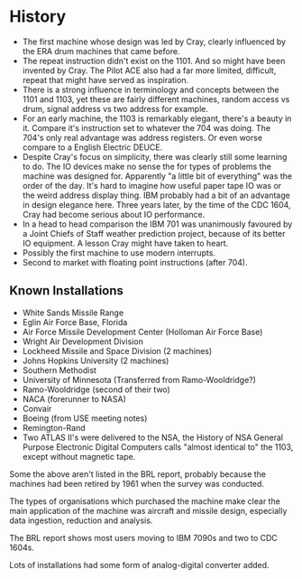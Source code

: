 # History

* The first machine whose design was led by Cray, clearly influenced by the ERA drum machines that came before.
* The repeat instruction didn't exist on the 1101. And so might have been invented by Cray. The Pilot ACE also had a far more limited, difficult, repeat that might have served as inspiration.
* There is a strong influence in terminology and concepts between the 1101 and 1103, yet these are fairly different machines, random access vs drum, signal address vs two address for example.
* For an early machine, the 1103 is remarkably elegant, there's a beauty in it. Compare it's instruction set to whatever the 704 was doing. The 704's only real advantage was address registers. Or even worse compare to a English Electric DEUCE.
* Despite Cray's focus on simplicity, there was clearly still some learning to do. The IO devices make no sense the for types of problems the machine was designed for. Apparently "a little bit of everything" was the order of the day. It's hard to imagine how useful paper tape IO was or the weird address display thing. IBM probably had a bit of an advantage in design elegance here. Three years later, by the time of the CDC 1604, Cray had become serious about IO performance.
* In a head to head comparison the IBM 701 was unanimously favoured by a Joint Chiefs of Staff weather prediction project, because of its better IO equipment. A lesson Cray might have taken to heart.
* Possibly the first machine to use modern interrupts.
* Second to market with floating point instructions (after 704).

## Known Installations

* White Sands Missile Range
* Eglin Air Force Base, Florida
* Air Force Missile Development Center (Holloman Air Force Base)
* Wright Air Development Division
* Lockheed Missile and Space Division (2 machines)
* Johns Hopkins University (2 machines)
* Southern Methodist
* University of Minnesota (Transferred from Ramo-Wooldridge?)
* Ramo-Wooldridge (second of their two)
* NACA (forerunner to NASA)
* Convair
* Boeing (from USE meeting notes)
* Remington-Rand
* Two ATLAS II's were delivered to the NSA, the History of NSA General Purpose Electronic Digital Computers calls "almost identical to" the 1103, except without magnetic tape.

Some the above aren't listed in the BRL report, probably because the machines had been retired by 1961 when the survey was conducted.

The types of organisations which purchased the machine make clear the main application of the machine was aircraft and missile design, especially data ingestion, reduction and analysis.

The BRL report shows most users moving to IBM 7090s and two to CDC 1604s.

Lots of installations had some form of analog-digital converter added. 